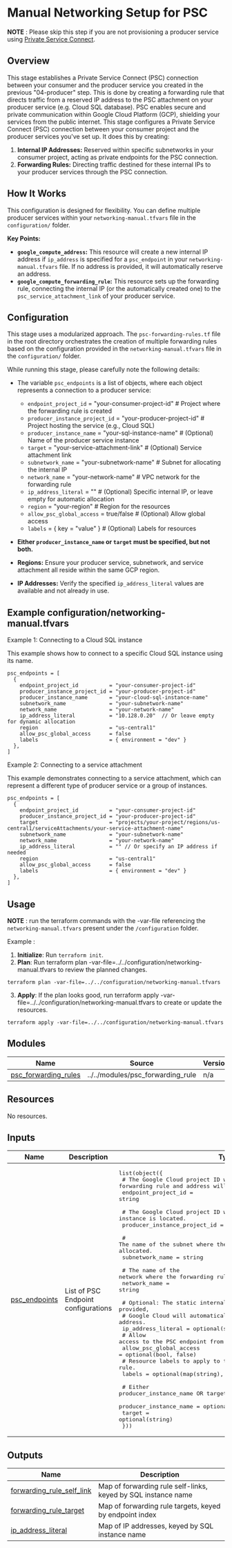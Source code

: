 # Manual Networking Setup for PSC

**NOTE** : Please skip this step if you are not provisioning a producer service using [Private Service Connect](https://cloud.google.com/vpc/docs/private-service-connect).

## Overview

This stage establishes a Private Service Connect (PSC) connection between your consumer and the producer service you created in the previous "04-producer" step. This is done by creating a forwarding rule that directs traffic from a reserved IP address to the PSC attachment on your producer service (e.g. Cloud SQL database). PSC enables secure and private communication within Google Cloud Platform (GCP), shielding your services from the public internet. This stage configures a Private Service Connect (PSC) connection between your consumer project and the producer services you've set up. It does this by creating:

1. **Internal IP Addresses:** Reserved within specific subnetworks in your consumer project, acting as private endpoints for the PSC connection.
2. **Forwarding Rules:** Directing traffic destined for these internal IPs to your producer services through the PSC connection.

## How It Works

This configuration is designed for flexibility. You can define multiple producer services within your `networking-manual.tfvars` file in the `configuration/` folder.

**Key Points:**

* **`google_compute_address`:**  This resource will create a new internal IP address if `ip_address` is specified for a `psc_endpoint` in your `networking-manual.tfvars` file. If no address is provided, it will automatically reserve an address.
* **`google_compute_forwarding_rule`:**  This resource sets up the forwarding rule, connecting the internal IP (or the automatically created one) to the `psc_service_attachment_link` of your producer service.

## Configuration

This stage uses a modularized approach. The `psc-forwarding-rules.tf` file in the root directory orchestrates the creation of multiple forwarding rules based on the configuration provided in the `networking-manual.tfvars` file in the `configuration/` folder.

While running this stage, please carefully note the following details:

- The variable `psc_endpoints` is a list of objects, where each object represents a connection to a producer service:

    - `endpoint_project_id`           = "your-consumer-project-id"  # Project where the forwarding rule is created
    - `producer_instance_project_id`  = "your-producer-project-id"  # Project hosting the service (e.g., Cloud SQL)
    - `producer_instance_name`        = "your-sql-instance-name"    # (Optional) Name of the producer service instance
    - `target`                       = "your-service-attachment-link" # (Optional) Service attachment link
    - `subnetwork_name`               = "your-subnetwork-name"     # Subnet for allocating the internal IP
    - `network_name`                  = "your-network-name"        # VPC network for the forwarding rule
    - `ip_address_literal`            = ""                 # (Optional) Specific internal IP, or leave empty for automatic allocation
    - `region`                       = "your-region"              # Region for the resources
    - `allow_psc_global_access`       = true/false                  # (Optional) Allow global access
    - `labels`                        = { key = "value" }           # (Optional) Labels for resources

- **Either `producer_instance_name` or `target` must be specified, but not both.**
- **Regions:** Ensure your producer service, subnetwork, and service attachment all reside within the same GCP region.
- **IP Addresses:** Verify the specified `ip_address_literal` values are available and not already in use.

## Example configuration/networking-manual.tfvars

Example 1: Connecting to a Cloud SQL instance

This example shows how to connect to a specific Cloud SQL instance using its name.

```
psc_endpoints = [
  {
    endpoint_project_id          = "your-consumer-project-id"
    producer_instance_project_id = "your-producer-project-id"
    producer_instance_name       = "your-cloud-sql-instance-name" 
    subnetwork_name              = "your-subnetwork-name"
    network_name                 = "your-network-name"
    ip_address_literal           = "10.128.0.20"  // Or leave empty for dynamic allocation
    region                       = "us-central1" 
    allow_psc_global_access      = false
    labels                       = { environment = "dev" }
  },
]
```

Example 2: Connecting to a service attachment

This example demonstrates connecting to a service attachment, which can represent a different type of producer service or a group of instances.

```
psc_endpoints = [
  {
    endpoint_project_id          = "your-consumer-project-id"
    producer_instance_project_id = "your-producer-project-id"
    target                       = "projects/your-project/regions/us-central1/serviceAttachments/your-service-attachment-name" 
    subnetwork_name              = "your-subnetwork-name"
    network_name                 = "your-network-name"
    ip_address_literal           = "" // Or specify an IP address if needed
    region                       = "us-central1"
    allow_psc_global_access      = false
    labels                       = { environment = "dev" }
  },
]
```

## Usage

**NOTE** : run the terraform commands with the -var-file referencing the `networking-manual.tfvars` present under the `/configuration` folder. 

Example :

1. **Initialize**: Run `terraform init`.
2. **Plan**: Run terraform plan -var-file=../../configuration/networking-manual.tfvars to review the planned changes.

```
terraform plan -var-file=../../configuration/networking-manual.tfvars
```
3. **Apply**: If the plan looks good, run terraform apply -var-file=../../configuration/networking-manual.tfvars to create or update the resources.

```
terraform apply -var-file=../../configuration/networking-manual.tfvars
```

<!-- BEGIN_TF_DOCS -->
## Modules

| Name | Source | Version |
|------|--------|---------|
| <a name="module_psc_forwarding_rules"></a> [psc\_forwarding\_rules](#module\_psc\_forwarding\_rules) | ../../modules/psc_forwarding_rule | n/a |

## Resources

No resources.

## Inputs

| Name | Description | Type | Default | Required |
|------|-------------|------|---------|:--------:|
| <a name="input_psc_endpoints"></a> [psc\_endpoints](#input\_psc\_endpoints) | List of PSC Endpoint configurations | <pre>list(object({<br>    # The Google Cloud project ID where the forwarding rule and address will be created.<br>    endpoint_project_id = string<br><br>    # The Google Cloud project ID where the Cloud SQL instance is located.<br>    producer_instance_project_id = string<br><br>    # The name of the subnet where the internal IP address will be allocated.<br>    subnetwork_name = string<br><br>    # The name of the network where the forwarding rule will be created.<br>    network_name = string<br><br>    # Optional: The static internal IP address to use. If not provided,<br>    # Google Cloud will automatically allocate an IP address.<br>    ip_address_literal = optional(string, "")<br>    # Allow access to the PSC endpoint from any region.<br>    allow_psc_global_access = optional(bool, false)<br>    # Resource labels to apply to the forwarding rule.<br>    labels = optional(map(string), {})<br><br>    # Either producer_instance_name OR target must be specified, but not both<br>    producer_instance_name = optional(string)<br>    target                 = optional(string)<br>  }))</pre> | n/a | yes |

## Outputs

| Name | Description |
|------|-------------|
| <a name="output_forwarding_rule_self_link"></a> [forwarding\_rule\_self\_link](#output\_forwarding\_rule\_self\_link) | Map of forwarding rule self-links, keyed by SQL instance name |
| <a name="output_forwarding_rule_target"></a> [forwarding\_rule\_target](#output\_forwarding\_rule\_target) | Map of forwarding rule targets, keyed by endpoint index |
| <a name="output_ip_address_literal"></a> [ip\_address\_literal](#output\_ip\_address\_literal) | Map of IP addresses, keyed by SQL instance name |
<!-- END_TF_DOCS -->
